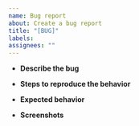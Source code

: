```yaml
---
name: Bug report
about: Create a bug report
title: "[BUG]"
labels:
assignees: ""
---
```


<!-- Before creating a bug report, make sure you are using the latest version of Steam Rom Manager. -->
<!-- Nobody wants to try and figure out an issue on an old version where something may have already been fixed, and as such outdated versions are unsupported. -->

<!-- Support for usage of Steam Rom Manager and creating/using parsers do not belong here, support can be obtained via Discord. -->
<!-- Likewise if you are using SRM via Emudeck, seek support via their Discord as they ship their own preconfigured parsers with Steam Rom Manager that we do not provide support for. -->

- **Describe the bug**
<!-- A clear and concise description of what the bug is. -->

- **Steps to reproduce the behavior**
<!-- A clear and concise set of steps to reproduce the behaviour -->

- **Expected behavior**
<!-- A clear and concise description of what you expected to happen. -->

- **Screenshots**
<!-- If applicable, add screenshots to help explain your problem. -->
